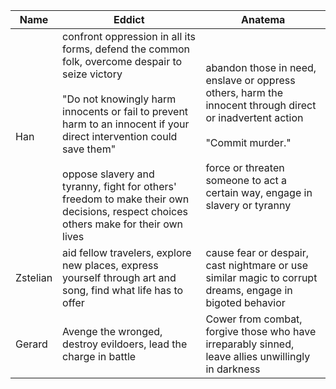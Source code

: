 | Name | Eddict | Anatema |
|------|---------|----------|
| Han | confront oppression in all its forms, defend the common folk, overcome despair to seize victory<br><br>"Do not knowingly harm innocents or fail to prevent harm to an innocent if your direct intervention could save them"<br><br>oppose slavery and tyranny, fight for others' freedom to make their own decisions, respect choices others make for their own lives | abandon those in need, enslave or oppress others, harm the innocent through direct or inadvertent action<br><br>"Commit murder."<br><br>force or threaten someone to act a certain way, engage in slavery or tyranny |
| Zstelian | aid fellow travelers, explore new places, express yourself through art and song, find what life has to offer | cause fear or despair, cast nightmare or use similar magic to corrupt dreams, engage in bigoted behavior |
| Gerard | Avenge the wronged, destroy evildoers, lead the charge in battle | Cower from combat, forgive those who have irreparably sinned, leave allies unwillingly in darkness |